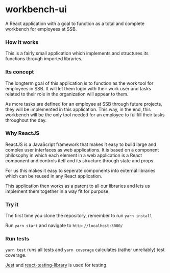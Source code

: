 # workbench-ui
A React application with a goal to function as a total and complete workbench for employees at SSB.

### How it works
This is a fairly small application which implements and structures its functions through imported libraries. 

### Its concept
The longterm goal of this application is to function as the work tool for employees in SSB. It will let them login with 
their work user and tasks related to their role in the organization will appear to them.

As more tasks are defined for an employee at SSB through future projects, they will be implemented in this application.
This way, in the end, this workbench will be the only tool needed for an employee to fullfill their tasks throughout the day.

### Why ReactJS
ReactJS is a JavaScript framework that makes it easy to build large and complex user interfaces as web applications. 
It is based on a component philosophy in which each element in a web application is a React component and controls itelf 
and its structure through state and props.

For us this makes it easy to seperate components into external libraries which can be reused in any React application.

This application then works as a parent to all our libraries and lets us implement them together in a way fit for purpose.

### Try it
The first time you clone the repository, remember to run `yarn install`

Run `yarn start` and navigate to `http://localhost:3000/`

### Run tests
`yarn test` runs all tests and `yarn coverage` calculates (rather unreliably) test coverage.

[Jest](https://jestjs.io/docs/en/tutorial-react) and 
[react-testing-library](https://github.com/kentcdodds/react-testing-library) is used for testing.
